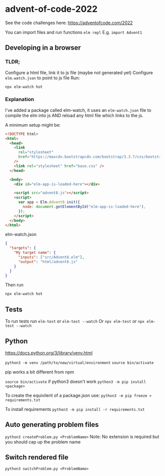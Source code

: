 # advent-of-code-2022

See the code challenges here: https://adventofcode.com/2022

You can import files and run functions `elm repl`
E.g. `import Advent1`

## Developing in a browser

### TLDR;

Configure a html file, link it to js file (maybe not generated yet)
Configure `elm.watch.json` to point to js file
Run:

```bash
npx elm-watch hot
```

### Explanation

I've added a package called elm-watch, it uses an `elm-watch.json` file to compile the elm into js AND reload any html file which links to the js.

A minimum setup might be:

```html
<!DOCTYPE html>
<html>
  <head>
    <link
      rel="stylesheet"
      href="https://maxcdn.bootstrapcdn.com/bootstrap/3.3.7/css/bootstrap.min.css"
    />
    <link rel="stylesheet" href="base.css" />
  </head>

  <body>
    <div id="elm-app-is-loaded-here"></div>

    <script src="advent8.js"></script>
    <script>
      var app = Elm.Advent8.init({
        node: document.getElementById("elm-app-is-loaded-here"),
      });
    </script>
  </body>
</html>
```

elm-watch.json

```json
{
  "targets": {
    "My target name": {
      "inputs": ["src/Advent8.elm"],
      "output": "html/advent8.js"
    }
  }
}
```

Then run

```bash
npx elm-watch hot
```

## Tests

To run tests run `elm-test` or `elm-test --watch`
Or `npx elm-test` or `npx elm-test --watch`

## Python

https://docs.python.org/3/library/venv.html

`python3 -m venv /path/to/new/virtual/environment`
`source bin/activate`

pip works a bit different from npm

`source bin/activate` if python3 doesn't work
`python3 -m pip install <package>`

To create the equivilent of a package.json use:
`python3 -m pip freeze > requirements.txt`

To install requirements
`python3 -m pip install -r requirements.txt`

## Auto generating problem files

`python3 createProblem.py <ProblemName>`
Note: No extension is required but you should cap up the problem name

## Switch rendered file

`python3 switchProblem.py <ProblemName>`

